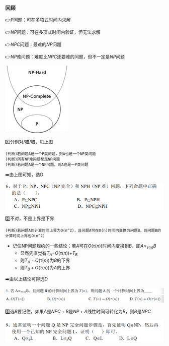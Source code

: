 ### 回顾

:point_right:$P$问题：可在多项式时间内求解

:point_right:$NP$问题：可在多项式时间内验证，但无法求解

:point_right:$NPC$问题：最难的$NP$问题

:point_right:$NP$难问题：难度比$NPC$还要难的问题，但不一定是$NP$问题

<img src="https://raw.githubusercontent.com/DANNHIROAKI/New-Picture-Bed/main/img/image-20250221205533463.png" alt="image-20250221205533463" width=200 /> 

:one:分别对$/$错$/$错，见上图

```
(判断)若问题A是一个P类问题，则A也是一个NP类问题 
(判断)所有NP难问题都是NP问题
(判断)若问题A是一个NP问题，则A也是一P类问题
```

:arrow_right:由上图可知，选$\text{D}$

<img src="https://raw.githubusercontent.com/DANNHIROAKI/New-Picture-Bed/main/img/image-20250222004928258.png" alt="image-20250222004928258" width=700 />  

:two:不对，不是上界是下界

```
(判断)若问题A的计算时间上界为O(n^2)，且问题A可在O(n)时间内变换为问题B，则问题B的计算时间上界也O(n^2)
```

- 记住$\text{NP}$问题规约的一些结论：若$A$可在$O(\tau{(n)})$时间内变换到$B$，即$A\propto_{\tau(n)}B$
  - 显然凭直觉有$T_A\text{=}O(\tau{(n)})\text{+}T_B$
  - 则$T_A-O(\tau{(n)})$为$B$的下界
  - 则$T_B+O(\tau{(n)})$为$A$的上界

:arrow_right:由以上结论可得选$D$

<img src="https://raw.githubusercontent.com/DANNHIROAKI/New-Picture-Bed/main/img/image-20250222002128084.png" alt="image-20250222002128084" width=700 /> 
<img src="https://raw.githubusercontent.com/DANNHIROAKI/New-Picture-Bed/main/img/image-20250222002135966.png" alt="image-20250222002135966" width=700 /> 

:three:选$B$要记住，如果$A$是$NPC+B$是$NP+A$线性时间可转化为$B$，则$B$是$NPC$

<img src="https://raw.githubusercontent.com/DANNHIROAKI/New-Picture-Bed/main/img/image-20250221224922056.png" alt="image-20250221224922056" width=700 /> 
